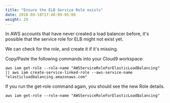 ```yaml
---
title: "Ensure the ELB Service Role exists"
date: 2018-09-18T17:40:09-05:00
weight: 29
---
```


In AWS accounts that have never created a load balancer before, it's possible
that the service role for ELB might not exist yet.

We can check for the role, and create it if it's missing.

Copy/Paste the following commands into your Cloud9 workspace:

```
aws iam get-role --role-name "AWSServiceRoleForElasticLoadBalancing" || aws iam create-service-linked-role --aws-service-name "elasticloadbalancing.amazonaws.com"
```

If you run the get-role command again, you should see the new Role details.

```
aws iam get-role --role-name "AWSServiceRoleForElasticLoadBalancing"
```